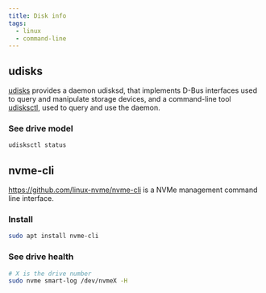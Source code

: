 ```yaml
---
title: Disk info
tags:
  - linux
  - command-line
---
```


## udisks

[udisks](https://wiki.archlinux.org/title/Udisks) provides a daemon udisksd, that implements D-Bus interfaces used to query and manipulate storage devices, and a command-line tool [udisksctl](https://manpages.ubuntu.com/manpages/noble/man1/udisksctl.1.html), used to query and use the daemon.

### See drive model

```bash
udisksctl status
```

## nvme-cli

https://github.com/linux-nvme/nvme-cli is a NVMe management command line interface.

### Install

```sh
sudo apt install nvme-cli
```

### See drive health

```sh
# X is the drive number
sudo nvme smart-log /dev/nvmeX -H
```
